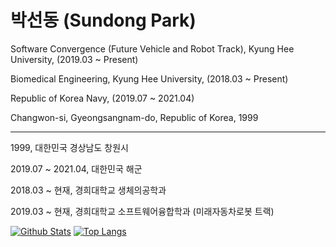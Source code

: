 # 박선동 (Sundong Park)

Software Convergence (Future Vehicle and Robot Track), Kyung Hee University, (2019.03 ~ Present)

Biomedical Engineering, Kyung Hee University, (2018.03 ~ Present)

Republic of Korea Navy, (2019.07 ~ 2021.04)

Changwon-si, Gyeongsangnam-do, Republic of Korea, 1999

---
1999, 대한민국 경상남도 창원시

2019.07 ~ 2021.04, 대한민국 해군

2018.03 ~ 현재, 경희대학교 생체의공학과

2019.03 ~ 현재, 경희대학교 소프트웨어융합학과 (미래자동차로봇 트랙)

[![Github Stats](https://github-readme-stats.vercel.app/api?username=sundongpark&show_icons=true)](https://github.com/sundongpark/sundongpark)
[![Top Langs](https://github-readme-stats.vercel.app/api/top-langs/?username=sundongpark&langs_count=3&layout=compact&theme=default&exclude_repo=sundongpark.github.io)](https://github.com/sundongpark/sundongpark)


<!--
**sundongpark/sundongpark** is a ✨ _special_ ✨ repository because its `README.md` (this file) appears on your GitHub profile.

Here are some ideas to get you started:

- 🔭 I’m currently working on ...
- 🌱 I’m currently learning ...
- 👯 I’m looking to collaborate on ...
- 🤔 I’m looking for help with ...
- 💬 Ask me about ...
- 📫 How to reach me: ...
- 😄 Pronouns: ...
- ⚡ Fun fact: ...
-->
